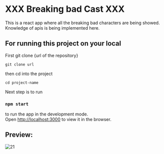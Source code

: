 # XXX Breaking bad Cast XXX

This is a react app where all the breaking bad characters are being showed. Knowledge of apis is being implemented here.

## For running this project on your local

First git clone {url of the repository}

```git clone url```

then cd into the project 

```cd project-name```

Next step is to run
### `npm start`

to run the app in the development mode.\
Open [http://localhost:3000](http://localhost:3000) to view it in the browser.

## Preview: 
 
![21](https://user-images.githubusercontent.com/72425181/146145802-b106da82-6282-4bc7-b744-25fd7d6e0c2c.png)
